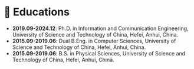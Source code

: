# 📖 Educations
- **2019.09-2024.12**: Ph.D. in Information and Communication Engineering, University of Science and Technology of China, Hefei, Anhui, China.
- **2015.09-2019.06**: Dual B.Eng. in Computer Sciences, University of Science and Technology of China, Hefei, Anhui, China.
- **2015.09-2019.06**: B.S. in Physical Sciences, University of Science and Technology of China, Hefei, Anhui, China.
